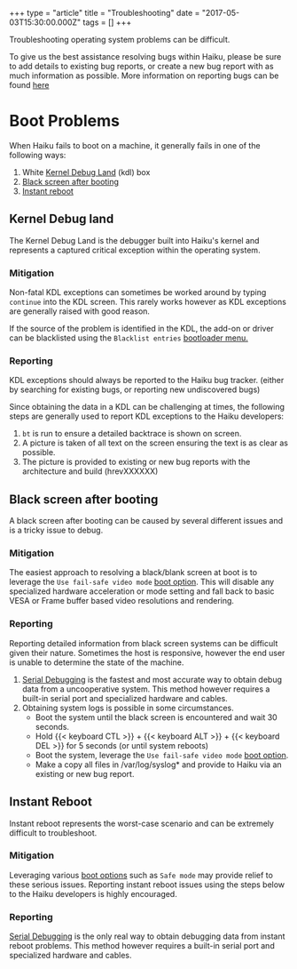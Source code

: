 +++
type = "article"
title = "Troubleshooting"
date = "2017-05-03T15:30:00.000Z"
tags = []
+++

Troubleshooting operating system problems can be difficult.

To give us the best assistance resolving bugs within Haiku, please be sure to add details to existing bug reports, or create a new bug report with as much information as possible.  More information on reporting bugs can be found [here](https://dev.haiku-os.org/wiki/ReportingBugs)

# Boot Problems

When Haiku fails to boot on a machine, it generally fails in one of the following ways:

  1. White [Kernel Debug Land](#kernel-debug-land) (kdl) box
  2. [Black screen after booting](#black-screen-after-booting)
  3. [Instant reboot](#instant-reboot)

## Kernel Debug land

The Kernel Debug Land is the debugger built into Haiku's kernel and represents a captured critical exception within the operating system.

### Mitigation

Non-fatal KDL exceptions can sometimes be worked around by typing `continue` into the KDL screen. This rarely works however as KDL exceptions are generally raised with good reason.

If the source of the problem is identified in the KDL, the add-on or driver can be blacklisted using the `Blacklist entries` [bootloader menu.](/docs/userguide/en/bootloader.html)

### Reporting

KDL exceptions should always be reported to the Haiku bug tracker. (either by searching for existing bugs, or reporting new undiscovered bugs)

Since obtaining the data in a KDL can be challenging at times, the following steps are generally used to report KDL exceptions to the Haiku developers:

  1. `bt` is run to ensure a detailed backtrace is shown on screen.
  2. A picture is taken of all text on the screen ensuring the text is as clear as possible.
  3. The picture is provided to existing or new bug reports with the architecture and build (hrevXXXXXX)

## Black screen after booting

A black screen after booting can be caused by several different issues and is a tricky issue to debug.

### Mitigation

The easiest approach to resolving a black/blank screen at boot is to leverage the `Use fail-safe video mode` [boot option](/docs/userguide/en/bootloader.html). This will disable any specialized hardware acceleration or mode setting and fall back to basic VESA or Frame buffer based video resolutions and rendering.

### Reporting

Reporting detailed information from black screen systems can be difficult given their nature. Sometimes the host is responsive, however the end user is unable to determine the state of the machine.

  1. [Serial Debugging](serial) is the fastest and most accurate way to obtain debug data from a uncooperative system. This method however requires a built-in serial port and specialized hardware and cables.
  2. Obtaining system logs is possible in some circumstances.
     - Boot the system until the black screen is encountered and wait 30 seconds.
	 - Hold {{< keyboard CTL >}} + {{< keyboard ALT >}} + {{< keyboard DEL >}} for 5 seconds (or until system reboots)
	 - Boot the system, leverage the `Use fail-safe video mode` [boot option](/docs/userguide/en/bootloader.html).
	 - Make a copy all files in /var/log/syslog* and provide to Haiku via an existing or new bug report.

## Instant Reboot

Instant reboot represents the worst-case scenario and can be extremely difficult to troubleshoot.

### Mitigation

Leveraging various [boot options](/docs/userguide/en/bootloader.html) such as `Safe mode` may provide relief to these serious issues. Reporting instant reboot issues using the steps below to the Haiku developers is highly encouraged.

### Reporting

[Serial Debugging](serial) is the only real way to obtain debugging data from instant reboot problems. This method however requires a built-in serial port and specialized hardware and cables.
